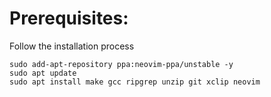 # Prerequisites:
Follow the installation process
```
sudo add-apt-repository ppa:neovim-ppa/unstable -y
sudo apt update
sudo apt install make gcc ripgrep unzip git xclip neovim

```
